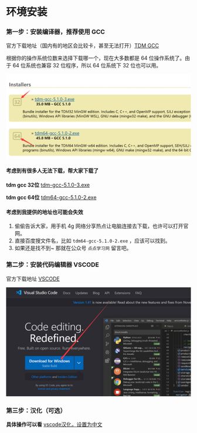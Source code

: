 # 环境安装


### 第一步：安装编译器，推荐使用 GCC

官方下载地址（国内有的地区会比较卡，甚至无法打开）[TDM GCC](http://tdm-gcc.tdragon.net/download/) 

根据你的操作系统位数来选择下载哪一个，现在大多数都是 64 位操作系统了。由于 64 位系统也兼容 32 位程序，所以 64 位系统下 32 位也可以用。

![](static/images/tdmgcc.jpg)

#### 考虑到有很多人无法下载，帮大家下载了

**tdm gcc 32位** [tdm-gcc-5.1.0-3.exe](static/files/tdm-gcc-5.1.0-3.exe)

**tdm gcc 64位** [tdm64-gcc-5.1.0-2.exe](static/files/tdm64-gcc-5.1.0-2.exe)

#### 考虑到我提供的地址也可能会失效

1. 偷偷告诉大家，用手机 4g 网络分享热点让电脑连接去下载，也许可以打开官网。
2. 直接百度搜文件名，比如 `tdm64-gcc-5.1.0-2.exe` ，应该可以找到。
3. 如果还是找不到~ 那就在公众号 `点点学习网` 留言吧。

### 第二步：安装代码编辑器 VSCODE

官方下载地址 [VSCODE](https://code.visualstudio.com/)

![](static/images/vscode.png)

### 第三步：汉化（可选）

**具体操作可以看** [vscode汉化，设置为中文](https://dot2.com/t-55.html)

